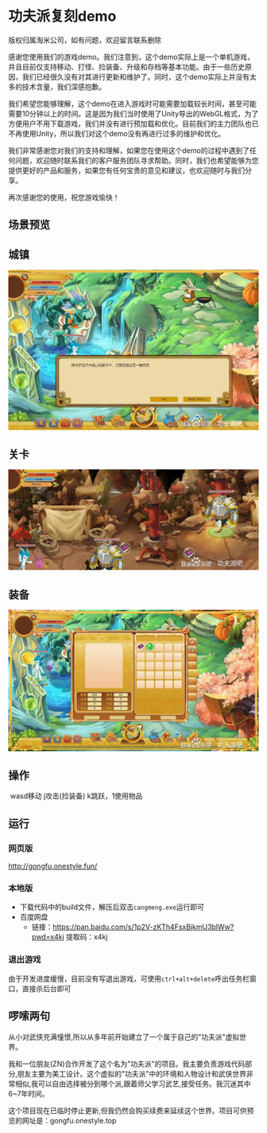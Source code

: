 # 功夫派复刻demo

版权归属淘米公司，如有问题，欢迎留言联系删除

​		感谢您使用我们的游戏demo。我们注意到，这个demo实际上是一个单机游戏，并且目前仅支持移动、打怪、捡装备、升级和存档等基本功能。由于一些历史原因，我们已经很久没有对其进行更新和维护了。同时，这个demo实际上并没有太多的技术含量，我们深感抱歉。

​		我们希望您能够理解，这个demo在进入游戏时可能需要加载较长时间，甚至可能需要10分钟以上的时间。这是因为我们当时使用了Unity导出的WebGL格式，为了方便用户不用下载游戏，我们并没有进行预加载和优化。目前我们的主力团队也已不再使用Unity，所以我们对这个demo没有再进行过多的维护和优化。

​		我们非常感谢您对我们的支持和理解，如果您在使用这个demo的过程中遇到了任何问题，欢迎随时联系我们的客户服务团队寻求帮助。同时，我们也希望能够为您提供更好的产品和服务，如果您有任何宝贵的意见和建议，也欢迎随时与我们分享。

再次感谢您的使用，祝您游戏愉快！

## 场景预览

## 城镇

![微信图片_20230518144842](./imgreadme/微信图片_20230518144842.jpg)

## 关卡

![微信图片_20230518144840](./imgreadme/微信图片_20230518144840.jpg)

## 装备

![微信图片_20230518144835](./imgreadme/微信图片_20230518144835.jpg)

## 操作

​		wasd移动 j攻击(捡装备) k跳跃，1使用物品

## 运行

### 网页版

http://gongfu.onestyle.fun/
### 本地版

* 下载代码中的build文件，解压后双击`cangmeng.exe`运行即可
* 百度网盘
  * 链接：https://pan.baidu.com/s/1p2V-zKTh4FsxBjkmU3blWw?pwd=x4kj 
    提取码：x4kj

### 退出游戏

​		由于开发进度缓慢，目前没有写退出游戏，可使用`ctrl+alt+delete`呼出任务栏窗口，直接杀后台即可

## 啰嗦两句

​		从小对武侠充满憧憬,所以从多年前开始建立了一个属于自己的"功夫派"虚拟世界。

​		我和一位朋友(ZN)合作开发了这个名为"功夫派"的项目。我主要负责游戏代码部分,朋友主要为美工设计。这个虚拟的"功夫派"中的环境和人物设计和武侠世界非常相似,我可以自由选择被分到哪个派,跟着师父学习武艺,接受任务。我沉迷其中6~7年时间。

​		这个项目现在已临时停止更新,但我仍然会购买续费来延续这个世界。项目可供预览的网址是：gongfu.onestyle.top
